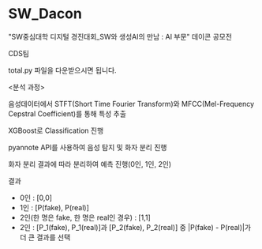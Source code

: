 # SW_Dacon

"SW중심대학 디지털 경진대회_SW와 생성AI의 만남 : AI 부문" 데이콘 공모전

CDS팀

total.py 파일을 다운받으시면 됩니다.

<분석 과정>

음성데이터에서 STFT(Short Time Fourier Transform)와 MFCC(Mel-Frequency Cepstral Coefficient)를 통해 특성 추출

XGBoost로 Classification 진행

pyannote API를 사용하여 음성 탐지 및 화자 분리 진행

화자 분리 결과에 따라 분리하여 예측 진행(0인, 1인, 2인)

결과
- 0인 : [0,0]
- 1인 : [P(fake), P(real)]
- 2인(한 명은 fake, 한 명은 real인 경우) : [1,1]
- 2인 : [P_1(fake), P_1(real)]과 [P_2(fake), P_2(real)] 중 |P(fake) - P(real)|가 더 큰 결과를 선택
